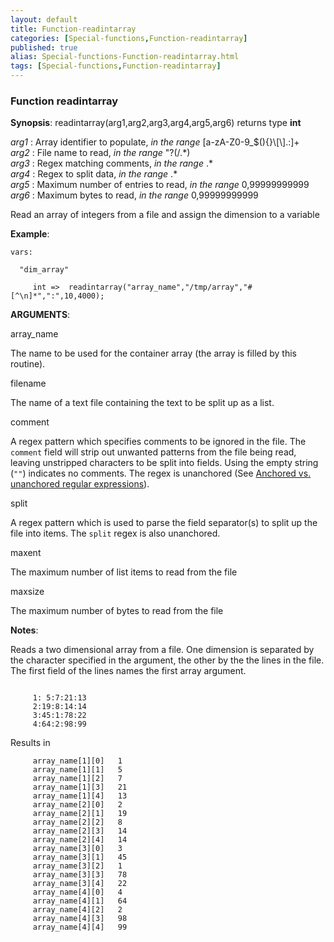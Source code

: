 ```yaml
---
layout: default
title: Function-readintarray
categories: [Special-functions,Function-readintarray]
published: true
alias: Special-functions-Function-readintarray.html
tags: [Special-functions,Function-readintarray]
---
```


### Function readintarray

**Synopsis**: readintarray(arg1,arg2,arg3,arg4,arg5,arg6) returns type
**int**

  
 *arg1* : Array identifier to populate, *in the range*
[a-zA-Z0-9\_\$(){}\\[\\].:]+   
 *arg2* : File name to read, *in the range* "?(/.\*)   
 *arg3* : Regex matching comments, *in the range* .\*   
 *arg4* : Regex to split data, *in the range* .\*   
 *arg5* : Maximum number of entries to read, *in the range*
0,99999999999   
 *arg6* : Maximum bytes to read, *in the range* 0,99999999999   

Read an array of integers from a file and assign the dimension to a
variable

**Example**:  
   

~~~~
vars:

  "dim_array" 

     int =>  readintarray("array_name","/tmp/array","#[^\n]*",":",10,4000);
~~~~

**ARGUMENTS**:

array\_name

The name to be used for the container array (the array is filled by this
routine).   

filename

The name of a text file containing the text to be split up as a list.   

comment

A regex pattern which specifies comments to be ignored in the file. The
`comment` field will strip out unwanted patterns from the file being
read, leaving unstripped characters to be split into fields. Using the
empty string (`""`) indicates no comments. The regex is unanchored (See
[Anchored vs. unanchored regular
expressions](#Anchored-vs_002e-unanchored-regular-expressions)).   

split

A regex pattern which is used to parse the field separator(s) to split
up the file into items. The `split` regex is also unanchored.   

maxent

The maximum number of list items to read from the file   

maxsize

The maximum number of bytes to read from the file

**Notes**:  
   

Reads a two dimensional array from a file. One dimension is separated by
the character specified in the argument, the other by the the lines in
the file. The first field of the lines names the first array argument.

~~~~
     
     1: 5:7:21:13
     2:19:8:14:14
     3:45:1:78:22
     4:64:2:98:99
~~~~

Results in

~~~~
     array_name[1][0]   1
     array_name[1][1]   5
     array_name[1][2]   7
     array_name[1][3]   21
     array_name[1][4]   13
     array_name[2][0]   2
     array_name[2][1]   19
     array_name[2][2]   8
     array_name[2][3]   14
     array_name[2][4]   14
     array_name[3][0]   3
     array_name[3][1]   45
     array_name[3][2]   1
     array_name[3][3]   78
     array_name[3][4]   22
     array_name[4][0]   4
     array_name[4][1]   64
     array_name[4][2]   2
     array_name[4][3]   98
     array_name[4][4]   99
~~~~
